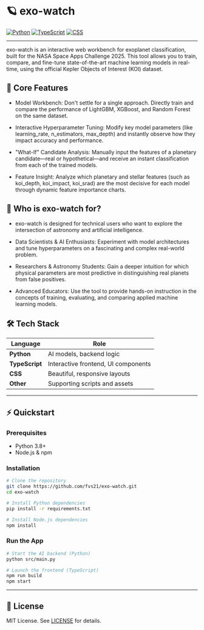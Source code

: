 # 🪐 exo-watch

[![Python](https://img.shields.io/badge/Python-41%25-blue?logo=python)](https://www.python.org/)
[![TypeScript](https://img.shields.io/badge/TypeScript-34.6%25-blueviolet?logo=typescript)](https://www.typescriptlang.org/)
[![CSS](https://img.shields.io/badge/CSS-22.9%25-ff69b4?logo=css3)](https://developer.mozilla.org/docs/Web/CSS)

---

exo-watch is an interactive web workbench for exoplanet classification, built for the NASA Space Apps Challenge 2025. This tool allows you to train, compare, and fine-tune state-of-the-art machine learning models in real-time, using the official Kepler Objects of Interest (KOI) dataset.

## 🚀 Core Features

- Model Workbench: Don't settle for a single approach. Directly train and compare the performance of LightGBM, XGBoost, and Random Forest on the same dataset.

- Interactive Hyperparameter Tuning: Modify key model parameters (like learning_rate, n_estimators, max_depth) and instantly observe how they impact accuracy and performance.

- "What-If" Candidate Analysis: Manually input the features of a planetary candidate—real or hypothetical—and receive an instant classification from each of the trained models.

- Feature Insight: Analyze which planetary and stellar features (such as koi_depth, koi_impact, koi_srad) are the most decisive for each model through dynamic feature importance charts.

## 🎯 Who is exo-watch for?

- exo-watch is designed for technical users who want to explore the intersection of astronomy and artificial intelligence.

- Data Scientists & AI Enthusiasts: Experiment with model architectures and tune hyperparameters on a fascinating and complex real-world problem.

- Researchers & Astronomy Students: Gain a deeper intuition for which physical parameters are most predictive in distinguishing real planets from false positives.

- Advanced Educators: Use the tool to provide hands-on instruction in the concepts of training, evaluating, and comparing applied machine learning models.

## 🛠️ Tech Stack

| Language      | Role                                      |
|---------------|-------------------------------------------|
| **Python**    | AI models, backend logic                  |
| **TypeScript**| Interactive frontend, UI components       |
| **CSS**       | Beautiful, responsive layouts             |
| **Other**     | Supporting scripts and assets             |

---

## ⚡ Quickstart

### Prerequisites

- Python 3.8+
- Node.js & npm

### Installation

```bash
# Clone the repository
git clone https://github.com/fvs21/exo-watch.git
cd exo-watch

# Install Python dependencies
pip install -r requirements.txt

# Install Node.js dependencies
npm install
```

### Run the App

```bash
# Start the AI backend (Python)
python src/main.py

# Launch the frontend (TypeScript)
npm run build
npm start
```
---

## 📝 License

MIT License. See [LICENSE](LICENSE) for details.

